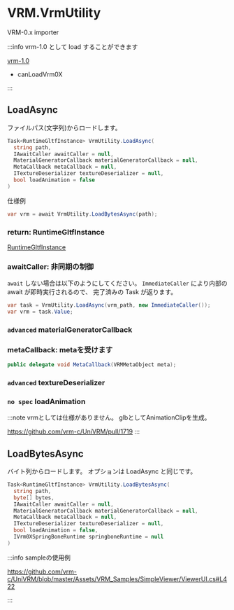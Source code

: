 # VRM.VrmUtility

VRM-0.x importer

:::info vrm-1.0 として load することができます

[vrm-1.0](/api/runtime-import/UniVRM10_Vrm10)

- canLoadVrm0X

:::

## LoadAsync

ファイルパス(文字列)からロードします。

```cs
Task<RuntimeGltfInstance> VrmUtility.LoadAsync(
  string path,
  IAwaitCaller awaitCaller = null,
  MaterialGeneratorCallback materialGeneratorCallback = null,
  MetaCallback metaCallback = null,
  ITextureDeserializer textureDeserializer = null,
  bool loadAnimation = false
)
```

仕様例

```cs
var vrm = await VrmUtility.LoadBytesAsync(path);
```

### return: RuntimeGltfInstance

[RuntimeGltfInstance](/api/runtime-import/UniGLTF_RuntimeGltfInstance)

### awaitCaller: 非同期の制御

`await` しない場合は以下のようにしてください。
`ImmediateCaller` により内部の await が即時実行されるので、
完了済みの Task が返ります。

```cs
var task = VrmUtility.LoadAsync(vrm_path, new ImmediateCaller());
var vrm = task.Value;
```

### `advanced` materialGeneratorCallback

### metaCallback: metaを受けます

```cs
public delegate void MetaCallback(VRMMetaObject meta);
```

### `advanced` textureDeserializer

### `no spec` loadAnimation

:::note
vrmとしては仕様がありません。
glbとしてAnimationClipを生成。

https://github.com/vrm-c/UniVRM/pull/1719
:::

## LoadBytesAsync

バイト列からロードします。 オプションは LoadAsync と同じです。

```cs
Task<RuntimeGltfInstance> VrmUtility.LoadBytesAsync(
  string path,
  byte[] bytes,
  IAwaitCaller awaitCaller = null,
  MaterialGeneratorCallback materialGeneratorCallback = null,
  MetaCallback metaCallback = null,
  ITextureDeserializer textureDeserializer = null,
  bool loadAnimation = false,
  IVrm0XSpringBoneRuntime springboneRuntime = null
)
```

:::info sampleの使用例

https://github.com/vrm-c/UniVRM/blob/master/Assets/VRM_Samples/SimpleViewer/ViewerUI.cs#L422

:::

